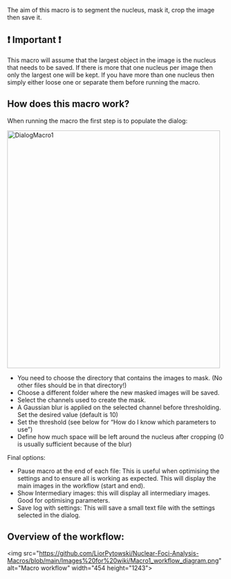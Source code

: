 The aim of this macro is to segment the nucleus, mask it, crop the image then save it.
## :heavy_exclamation_mark: Important :heavy_exclamation_mark: 
This macro will assume that the largest object in the image is the nucleus that needs to be saved. If there is more that one nucleus per image then only the largest one will be kept. If you have more than one nucleus then simply either loose one or separate them before running the macro.
## How does this macro work?
When running the macro the first step is to populate the dialog:

<img src="https://github.com/LiorPytowski/Nuclear-Foci-Analysis-Macros/blob/main/Images%20for%20wiki/Macro1_dialog.png" alt="DialogMacro1" width="492" height="549">

* You need to choose the directory that contains the images to mask. (No other files should be in that directory!)
* Choose a different folder where the new masked images will be saved.
* Select the channels used to create the mask.
* A Gaussian blur is applied on the selected channel before thresholding. Set the desired value (default is 10)
* Set the threshold (see below for “How do I know which parameters to use”)
* Define how much space will be left around the nucleus after cropping (0 is usually sufficient because of the blur)




Final options:
* Pause macro at the end of each file: This is useful when optimising the settings and to ensure all is working as expected. This will display the main images in the workflow (start and end).
* Show Intermediary images: this will display all intermediary images. Good for optimising parameters.
* Save log with settings: This will save a small text file with the settings selected in the dialog.
## Overview of the workflow:

<img src="https://github.com/LiorPytowski/Nuclear-Foci-Analysis-Macros/blob/main/Images%20for%20wiki/Macro1_workflow_diagram.png" alt="Macro workflow" width="454 height="1243">

